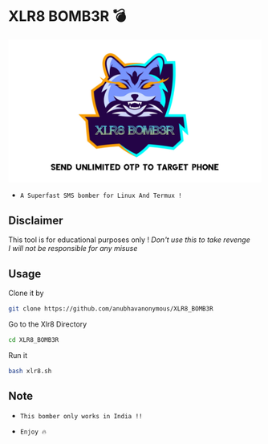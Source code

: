 # XLR8 BOMB3R :bomb:
<img src="xlr8.jpg"><br>
* `A Superfast SMS bomber for Linux And Termux !`

## Disclaimer
This tool is for educational purposes only !
_Don't use this to take revenge_<br />
*I will not be responsible for any misuse*

## Usage
Clone it by
```bash
git clone https://github.com/anubhavanonymous/XLR8_BOMB3R
```
Go to the Xlr8 Directory
```bash
cd XLR8_BOMB3R
```
Run it
```bash
bash xlr8.sh
```

## Note
* `This bomber only works in India !!`

* `Enjoy 🔥`
